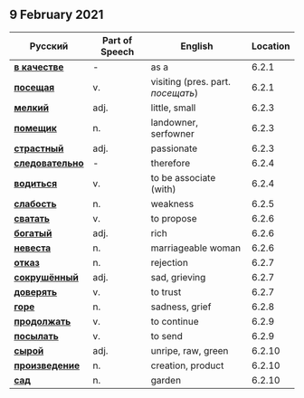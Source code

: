 ## 9 February 2021

Русский | Part of Speech | English | Location
------------|----------------|-------------|---------
**[в качестве](https://en.wiktionary.org/wiki/качество#Russian)** | - | as a | 6.2.1
**[посещая](https://en.wiktionary.org/wiki/посещая#Russian)** | v. | visiting (pres. part. *посещать*) | 6.2.1
**[мелкий](https://en.wiktionary.org/wiki/мелкий#Russian)** | adj. | little, small | 6.2.3
**[помещик](https://en.wiktionary.org/wiki/помещик#Russian)** | n. | landowner, serfowner | 6.2.3
**[страстный](https://en.wiktionary.org/wiki/страстный#Russian)** | adj. | passionate | 6.2.3
**[следовательно](https://en.wiktionary.org/wiki/следовательно#Russian)** | - | therefore | 6.2.4
**[водиться](https://en.wiktionary.org/wiki/водиться#Russian)** | v. | to be associate (with) | 6.2.4
**[слабость](https://en.wiktionary.org/wiki/слабость#Russian)** | n. | weakness | 6.2.5
**[сватать](https://en.wiktionary.org/wiki/сватать#Russian)** | v. | to propose | 6.2.6
**[богатый](https://en.wiktionary.org/wiki/богатый#Russian)** | adj. | rich | 6.2.6
**[невеста](https://en.wiktionary.org/wiki/невеста#Russian)** | n. | marriageable woman | 6.2.6
**[отказ](https://en.wiktionary.org/wiki/отказ#Russian)** | n. | rejection | 6.2.7
**[сокрушённый](https://en.wiktionary.org/wiki/сокрушённый#Russian)** | adj. | sad, grieving | 6.2.7
**[доверять](https://en.wiktionary.org/wiki/доверять#Russian)** | v. | to trust | 6.2.7
**[горе](https://en.wiktionary.org/wiki/горе#Russian)** | n. | sadness, grief | 6.2.8
**[продолжать](https://en.wiktionary.org/wiki/продолжать#Russian)** | v. | to continue | 6.2.9
**[посылать](https://en.wiktionary.org/wiki/посылать#Russian)** | v. | to send | 6.2.9
**[сырой](https://en.wiktionary.org/wiki/сырой#Russian)** | adj. | unripe, raw, green | 6.2.10
**[произведение](https://en.wiktionary.org/произведение/посещая#Russian)** | n. | creation, product | 6.2.10
**[сад](https://en.wiktionary.org/wiki/сад#Russian)** | n. | garden | 6.2.10
